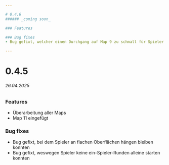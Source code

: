 ```yaml
---

# 0.4.6
###### _coming soon_

### Features

### Bug fixes
- Bug gefixt, welcher einen Durchgang auf Map 9 zu schmall für Spieler gemacht hat

---
```


# 0.4.5
###### _26.04.2025_

### Features
- Überarbeitung aller Maps
- Map 11 eingefügt


### Bug fixes
- Bug gefixt, bei dem Spieler an flachen Oberflächen hängen bleiben konnten
- Bug gefixt, weswegen Spieler keine ein-Spieler-Runden alleine starten konnten